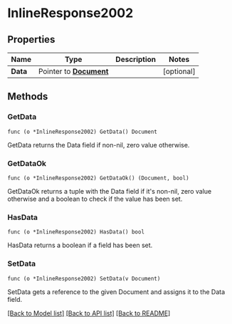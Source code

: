 # InlineResponse2002

## Properties

Name | Type | Description | Notes
------------ | ------------- | ------------- | -------------
**Data** | Pointer to [**Document**](Document.md) |  | [optional] 

## Methods

### GetData

`func (o *InlineResponse2002) GetData() Document`

GetData returns the Data field if non-nil, zero value otherwise.

### GetDataOk

`func (o *InlineResponse2002) GetDataOk() (Document, bool)`

GetDataOk returns a tuple with the Data field if it's non-nil, zero value otherwise
and a boolean to check if the value has been set.

### HasData

`func (o *InlineResponse2002) HasData() bool`

HasData returns a boolean if a field has been set.

### SetData

`func (o *InlineResponse2002) SetData(v Document)`

SetData gets a reference to the given Document and assigns it to the Data field.


[[Back to Model list]](../README.md#documentation-for-models) [[Back to API list]](../README.md#documentation-for-api-endpoints) [[Back to README]](../README.md)


